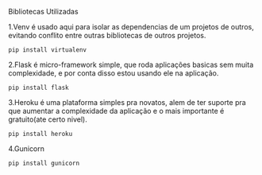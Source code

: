 Bibliotecas Utilizadas
    <p>1.Venv é usado aqui para isolar as dependencias de um projetos de outros, evitando conflito entre outras bibliotecas de outros projetos.
    <p>   ```pip install virtualenv```
    <p>2.Flask é micro-framework simple, que roda aplicações basicas sem muita complexidade, e por conta disso estou usando ele na aplicação.
    <p>    ```pip install flask```
    <p>3.Heroku é uma plataforma simples pra novatos, alem de ter suporte pra que aumentar a complexidade da aplicação e o mais importante é gratuito(ate certo nivel).
    <p>    ```pip install heroku```
    <p>4.Gunicorn
    <p>    ```pip install gunicorn```
